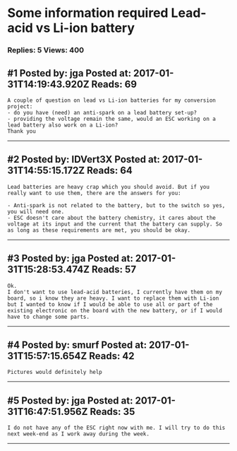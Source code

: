 # Some information required Lead-acid vs Li-ion battery

### Replies: 5 Views: 400

## \#1 Posted by: jga Posted at: 2017-01-31T14:19:43.920Z Reads: 69

```
A couple of question on lead vs Li-ion batteries for my conversion project:
- do you have (need) an anti-spark on a lead battery set-up?
- providing the voltage remain the same, would an ESC working on a lead battery also work on a Li-ion?
Thank you
```

---
## \#2 Posted by: IDVert3X Posted at: 2017-01-31T14:55:15.172Z Reads: 64

```
Lead batteries are heavy crap which you should avoid. But if you really want to use them, there are the answers for you:

- Anti-spark is not related to the battery, but to the switch so yes, you will need one.
- ESC doesn't care about the battery chemistry, it cares about the voltage at its input and the current that the battery can supply. So as long as these requirements are met, you should be okay.
```

---
## \#3 Posted by: jga Posted at: 2017-01-31T15:28:53.474Z Reads: 57

```
Ok.
I don't want to use lead-acid batteries, I currently have them on my board, so i know they are heavy. I want to replace them with Li-ion but I wanted to know if I would be able to use all or part of the existing electronic on the board with the new battery, or if I would have to change some parts.
```

---
## \#4 Posted by: smurf Posted at: 2017-01-31T15:57:15.654Z Reads: 42

```
Pictures would definitely help
```

---
## \#5 Posted by: jga Posted at: 2017-01-31T16:47:51.956Z Reads: 35

```
I do not have any of the ESC right now with me. I will try to do this next week-end as I work away during the week.
```

---
